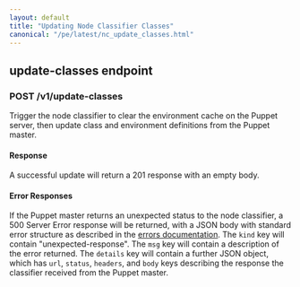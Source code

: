 ```yaml
---
layout: default
title: "Updating Node Classifier Classes"
canonical: "/pe/latest/nc_update_classes.html"
---
```


## update-classes endpoint

### POST /v1/update-classes

Trigger the node classifier to clear the environment cache on the Puppet server, then update class and environment definitions from the Puppet master.

#### Response

A successful update will return a 201 response with an empty body.

#### Error Responses

If the Puppet master returns an unexpected status to the node classifier, a 500 Server Error response will be returned, with a JSON body with standard error structure as described in the [errors documentation](./nc_errors.html).
The `kind` key will contain "unexpected-response".
The `msg` key will contain a description of the error returned.
The `details` key will contain a further JSON object, which has `url`, `status`, `headers`, and `body` keys describing the response the classifier received from the Puppet master.
